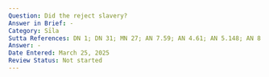 ```yaml
---
Question: Did the reject slavery?
Answer in Brief: -
Category: Sīla
Sutta References: DN 1; DN 31; MN 27; AN 7.59; AN 4.61; AN 5.148; AN 8.49;
Answer: -
Date Entered: March 25, 2025
Review Status: Not started
---
```

